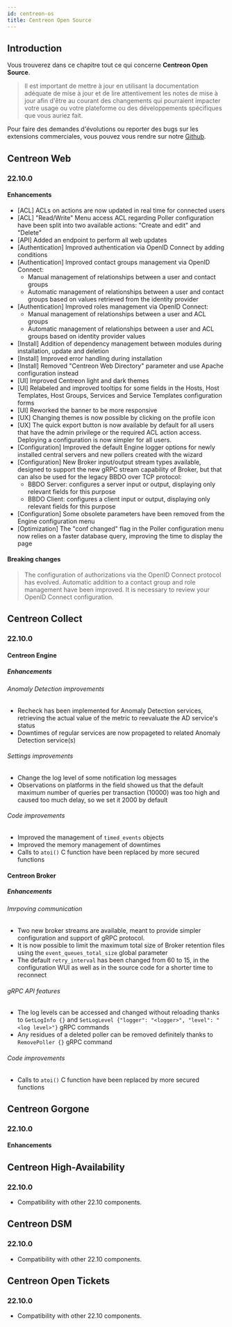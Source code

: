 ```yaml
---
id: centreon-os
title: Centreon Open Source
---
```


## Introduction

Vous trouverez dans ce chapitre tout ce qui concerne **Centreon Open Source**.

> Il est important de mettre à jour en utilisant la documentation adéquate de mise à jour et de lire attentivement les
> notes de mise à jour afin d'être au courant des changements qui pourraient impacter votre usage ou votre plateforme
> ou des développements spécifiques que vous auriez fait.

Pour faire des demandes d'évolutions ou reporter des bugs sur les extensions commerciales, vous pouvez vous rendre sur
notre [Github](https://github.com/centreon/centreon/issues/new/choose).

## Centreon Web

### 22.10.0

#### Enhancements

- [ACL] ACLs on actions are now updated in real time for connected users
- [ACL] "Read/Write" Menu access ACL regarding Poller configuration have been split into two available actions: "Create and edit" and "Delete"
- [API] Added an endpoint to perform all web updates
- [Authentication] Improved authentication via OpenID Connect by adding conditions
- [Authentication] Improved contact groups management via OpenID Connect:
  - Manual management of relationships between a user and contact groups
  - Automatic management of relationships between a user and contact groups based on values retrieved from the identity provider
- [Authentication] Improved roles management via OpenID Connect:
  - Manual management of relationships between a user and ACL groups
  - Automatic management of relationships between a user and ACL groups based on identity provider values
- [Install] Addition of dependency management between modules during installation, update and deletion
- [Install] Improved error handling during installation
- [Install] Removed "Centreon Web Directory" parameter and use Apache configuration instead
- [UI] Improved Centreon light and dark themes
- [UI] Relabeled and improved tooltips for some fields in the Hosts, Host Templates, Host Groups, Services and Service Templates configuration forms
- [UI] Reworked the banner to be more responsive
- [UX] Changing themes is now possible by clicking on the profile icon
- [UX] The quick export button is now available by default for all users that have the admin privilege or the required ACL action access. Deploying a configuration is now simpler for all users.
- [Configuration] Improved the default Engine logger options for newly installed central servers and new pollers created with the wizard
- [Configuration] New Broker input/output stream types available, designed to support the new gRPC stream capability of Broker, but that can also be used for the legacy BBDO over TCP protocol:
  - BBDO Server: configures a server input or output, displaying only relevant fields for this purpose
  - BBDO Client: configures a client input or output, displaying only relevant fields for this purpose
- [Configuration] Some obsolete parameters have been removed from the Engine configuration menu
- [Optimization] The "conf changed" flag in the Poller configuration menu now relies on a faster database query, improving the time to display the page


#### Breaking changes

> The configuration of authorizations via the OpenID Connect protocol has evolved. Automatic addition to a contact
> group and role management have been improved. It is necessary to review your OpenID Connect configuration.

## Centreon Collect

### 22.10.0

#### Centreon Engine

##### Enhancements

###### Anomaly Detection improvements

- Recheck has been implemented for Anomaly Detection services, retrieving the actual value of the metric to reevaluate the AD service's status
- Downtimes of regular services are now propageted to related Anomaly Detection service(s)

###### Settings improvements

- Change the log level of some notification log messages
- Observations on platforms in the field showed us that the default maximum number of queries per transaction (10000) was too high and caused too much delay, so we set it 2000 by default

###### Code improvements

- Improved the management of `timed_events` objects
- Improved the memory management of downtimes
- Calls to `atoi()` C function have been replaced by more secured functions

#### Centreon Broker

##### Enhancements

###### Imrpoving communication

- Two new broker streams are available, meant to provide simpler configuration and support of gRPC protocol.
- It is now possible to limit the maximum total size of Broker retention files using the `event_queues_total_size` global parameter
- The default `retry_interval` has been changed from 60 to 15, in the configuration WUI as well as in the source code for a shorter time to reconnect

###### gRPC API features

- The log levels can be accessed and changed without reloading thanks to `GetLogInfo {}` and `SetLogLevel {"logger": "<logger>", "level": "<log level>"}` gRPC commands
- Any residues of a deleted poller can be removed definitely thanks to `RemovePoller {}` gRPC command

###### Code improvements

- Calls to `atoi()` C function have been replaced by more secured functions

## Centreon Gorgone

### 22.10.0

#### Enhancements

## Centreon High-Availability

### 22.10.0

- Compatibility with other 22.10 components.

## Centreon DSM

### 22.10.0

- Compatibility with other 22.10 components.

## Centreon Open Tickets

### 22.10.0

- Compatibility with other 22.10 components.
